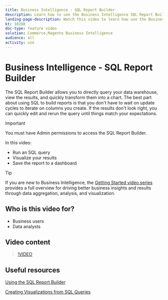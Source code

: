 ```yaml
---
title: Business Intelligence - SQL Report Builder
description: Learn how to use the Business Intelligence SQL Report Builder to directly query your data warehouse, view the results, and quickly transform them into a chart.
landing-page-description: Watch this video to learn how use the Business Intelligence SQL Report Builder to directly query your data warehouse, view the results, and quickly transform them into a chart.
kt: 10288
doc-type: feature video
solution: Commerce,Magento Business Intelligence
audience: all
activity: use
---
```

# Business Intelligence - SQL Report Builder

The SQL Report Builder allows you to directly query your data warehouse, view the results, and quickly transform them into a chart. The best part about using SQL to build reports is that you don't have to wait on update cycles to iterate on columns you create. If the results don't look right, you can quickly edit and rerun the query until things match your expectations.

>[!IMPORTANT]
>
>You must have Admin permissions to access the SQL Report Builder.

In this video:

- Run an SQL query
- Visualize your results
- Save the report to a dashboard

>[!TIP]
>
>If you are new to Business Intelligence, the [Getting Started video series](1-overview.md) provides a full overview for driving better business insights and results through data aggregation, analysis, and visualization.

## Who is this video for?

- Business users
- Data analysts

## Video content

>[!VIDEO](https://video.tv.adobe.com/v/342406?quality=12&learn=on)

## Useful resources

[Using the SQL Report Builder](https://docs.magento.com/mbi/data-analyst/dev-reports/sql-rpt-bldr.html)

[Creating Visualizations from SQL Queries](https://docs.magento.com/mbi/tutorials/create-visuals-from-sql.html)
